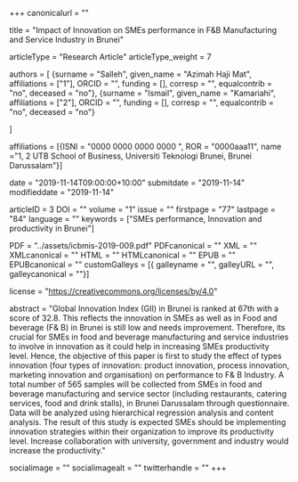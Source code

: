 +++
canonicalurl = ""

title = "Impact of Innovation on SMEs performance in F&B Manufacturing
and Service Industry in Brunei"

articleType = "Research Article"
articleType_weight = 7

authors = [
  {surname = "Salleh",  given_name = "Azimah Haji Mat",  affiliations = ["1"],  ORCID = "", funding = [], corresp = "", equalcontrib = "no", deceased = "no"},
  {surname = "Ismail",  given_name = "Kamariahi",  affiliations = ["2"],  ORCID = "", funding = [], corresp = "", equalcontrib = "no", deceased = "no"}

]

affiliations = [{ISNI = "0000 0000 0000 0000 ", ROR = "0000aaa11", name ="1, 2 UTB School of Business, Universiti Teknologi Brunei, Brunei Darussalam"}]

date = "2019-11-14T09:00:00+10:00"
submitdate = "2019-11-14"
modifieddate = "2019-11-14"

articleID = 3
DOI = ""
volume = "1"
issue = ""
firstpage = "77"
lastpage = "84"
language = ""
keywords = ["SMEs performance, Innovation and productivity in Brunei"]

PDF = "../assets/icbmis-2019-009.pdf"
PDFcanonical = ""
XML = ""
XMLcanonical = ""
HTML = ""
HTMLcanonical = ""
EPUB = ""
EPUBcanonical = ""
customGalleys = [{ galleyname = "", galleyURL = "", galleycanonical = ""}]

license = "https://creativecommons.org/licenses/by/4.0"

abstract = "Global Innovation Index (GII) in Brunei is ranked at 67th with a score of 32.8. This reflects the innovation in SMEs as well as in Food and beverage (F& B) in Brunei is still low and needs improvement. Therefore, its crucial for SMEs in food and beverage manufacturing and service industries to involve in innovation as it could help in increasing SMEs productivity level. Hence, the objective of this paper is first to study the effect of types innovation (four types of innovation: product innovation, process innovation, marketing innovation and organisation) on performance to F& B Industry. A total number of 565 samples will be collected from SMEs in food and beverage manufacturing and service sector (including restaurants, catering services, food and drink stalls), in Brunei Darussalam through questionnaire. Data will be analyzed using hierarchical regression analysis and content analysis. The result of this study is expected SMEs should be implementing innovation strategies within their organization to improve its productivity level. Increase collaboration with university, government and industry would increase the productivity."


socialimage = ""
socialimagealt = ""
twitterhandle = ""
+++

